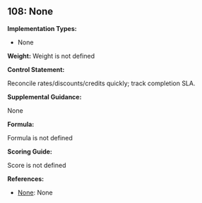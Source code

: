 ## 108: None

**Implementation Types:**
 
- None

**Weight:** Weight is not defined

**Control Statement:**

Reconcile rates/discounts/credits quickly; track completion SLA.

**Supplemental Guidance:**

None

**Formula:**

Formula is not defined

**Scoring Guide:**

Score is not defined

**References:**

- [None](None): None